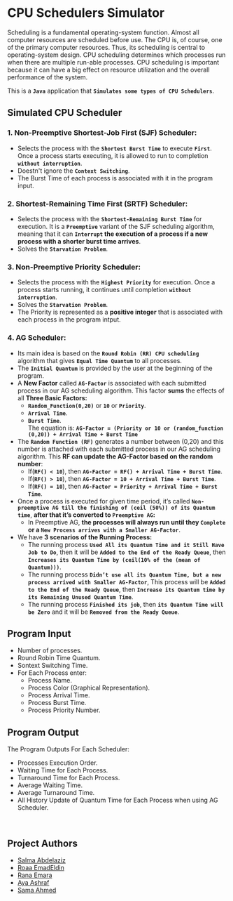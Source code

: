 # CPU Schedulers Simulator
Scheduling is a fundamental operating-system function. Almost all computer resources are scheduled before use. The CPU is, of course, one of the primary computer resources. Thus, its scheduling is central to operating-system design. CPU scheduling determines which processes run when there are multiple run-able processes. CPU scheduling is important because it can have a big effect on resource utilization and the overall performance of the system.   

This is a **`Java`** application that **`Simulates some types of CPU Schedulers`**.  
## Simulated CPU Scheduler
### 1. Non-Preemptive Shortest-Job First (SJF) Scheduler:
*  Selects the process with the **`Shortest Burst Time`** to execute **`First`**. Once a process starts executing, it is allowed to run to completion **`without interruption`**.
*  Doestn't ignore the **`Context Switching`**.
*  The Burst Time of each process is associated with it in the program input.

### 2. Shortest-Remaining Time First (SRTF) Scheduler:
* Selects the process with the **`Shortest-Remaining Burst Time`** for execution. It is a **`Preemptive`** variant of the SJF scheduling algorithm, meaning that it can **`Interrupt` the execution of a process if a new process with a shorter burst time arrives**.
* Solves the **`Starvation Problem`**.

### 3. Non-Preemptive Priority Scheduler:
*  Selects the process with the **`Highest Priority`** for execution. Once a process starts running, it continues until completion **`without interruption`**.
*  Solves the **`Starvation Problem`**.
*  The Priority is represented as a **positive integer** that is associated with each process in the program intput.

### 4. AG Scheduler:
* Its main idea is based on the **`Round Robin (RR) CPU scheduling`** algorithm that gives **`Equal Time Quantum`** to all processes.
* The **`Initial Quantum`** is provided by the user at the beginning of the program.
* A **New Factor** called **`AG-Factor`** is associated with each submitted process in our AG scheduling algorithm. This factor **sums** the effects of all **Three Basic Factors:**  
  - **`Random_Function(0,20)`** or **`10`** or **`Priority`**.
  -  **`Arrival Time`**.
  -  **`Burst Time`**.   
  The equation is: **`AG-Factor = (Priority or 10 or (random_function (0,20)) + Arrival Time + Burst Time`**
* The **`Random Function (RF)`** generates a number between (0,20) and this number is attached with each submitted process in our AG scheduling algorithm. This **RF can update the AG-Factor based on the random number**:
  - If(**`RF() < 10`**), then **`AG-Factor = RF() + Arrival Time + Burst Time`**.
  - If(**`RF() > 10`**), then **`AG-Factor = 10 + Arrival Time + Burst Time`**.
  - If(**`RF() = 10`**), then **`AG-Factor = Priority + Arrival Time + Burst Time`**.
* Once a process is executed for given time period, it’s called **`Non-preemptive AG till the finishing of (ceil (50%)) of its Quantum time`**, **after that it’s converted to `Preemptive AG`:**
  - In Preemptive AG, **the processes will always run until they `Complete` or a `New Process arrives with a Smaller AG-Factor`**.
* We have **3 scenarios of the Running Process:**
  - The running process **`Used All its Quantum Time and it Still Have Job to Do`**, then it will be **`Added to the End of the Ready Queue`**, then **`Increases its Quantum Time by (ceil(10% of the (mean of Quantum)))`**.
  - The running process **`Didn’t use all its Quantum Time, but a new process arrived with Smaller AG-Factor`**, This process will be **`Added to the End of the Ready Queue`**, then **`Increase its Quantum time by its Remaining Unused Quantum Time`**.
  - The running process **`Finished its job`**, then **`its Quantum Time will be Zero`** and it will be **`Removed from the Ready Queue`**.
 
## Program Input
* Number of processes.
* Round Robin Time Quantum.
* Sontext Switching Time.
* For Each Process enter:
  - Process Name.
  - Process Color (Graphical Representation).
  - Process Arrival Time.
  - Process Burst Time.
  - Process Priority Number.

## Program Output
The Program Outputs For Each Scheduler:
* Processes Execution Order.
* Waiting Time for Each Process.
* Turnaround Time for Each Process.
* Average Waiting Time.
* Average Turnaround Time.
* All History Update of Quantum Time for Each Process when using AG Scheduler.
<br>

## Project Authors
* [Salma Abdelaziz](https://github.com/Salmaabdelaziz271)
* [Roaa EmadEldin](https://github.com/RoaaEmadEldin)
* [Rana Emara](https://github.com/RanaImara22)
* [Aya Ashraf](https://github.com/AyaAshraf21)
* [Sama Ahmed](https://github.com/SamaAhmedS)
